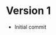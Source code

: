 # Version 1

- Initial commit

[](https://github.com/lambdaprime/bootstrap/raw/main/helloapp/release/helloapp-1.0-SNAPSHOT.jar)
